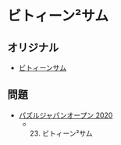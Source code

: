 # ビトィーン²サム

## オリジナル
- [ビトィーンサム](doppelblock.md)

## 問題
- [パズルジャパンオープン 2020](../questions/jwpc2020.md)
	- 23. ビトィーン²サム
